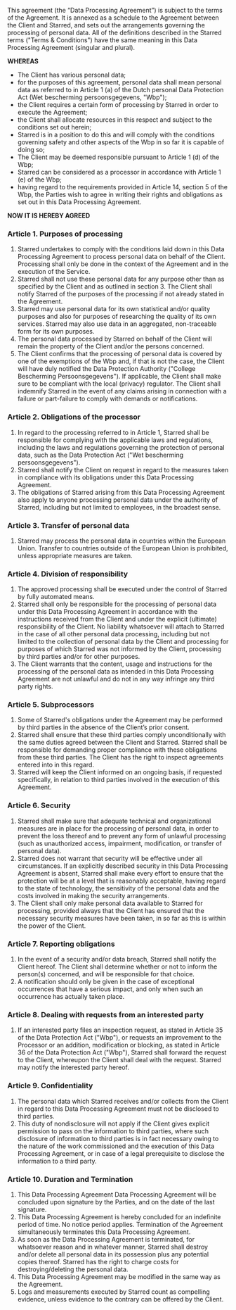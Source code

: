 This agreement (the “Data Processing Agreement”) is subject to the terms of the Agreement. It is annexed as a schedule to the Agreement between the Client and Starred, and sets out the arrangements governing the processing of personal data. All of the definitions described in the Starred terms ("Terms & Conditions") have the same meaning in this Data Processing Agreement (singular and plural).

**WHEREAS**

*   The Client has various personal data;
*   for the purposes of this agreement, personal data shall mean personal data as referred to in Article 1 (a) of the Dutch personal Data Protection Act (Wet bescherming persoonsgegevens, "Wbp");
*   the Client requires a certain form of processing by Starred in order to execute the Agreement;
*   the Client shall allocate resources in this respect and subject to the conditions set out herein;
*   Starred is in a position to do this and will comply with the conditions governing safety and other aspects of the Wbp in so far it is capable of doing so;
*   The Client may be deemed responsible pursuant to Article 1 (d) of the Wbp;
*   Starred can be considered as a processor in accordance with Article 1 (e) of the Wbp;
*   having regard to the requirements provided in Article 14, section 5 of the Wbp, the Parties wish to agree in writing their rights and obligations as set out in this Data Processing Agreement.

**NOW IT IS HEREBY AGREED**

### Article 1\. Purposes of processing

1.  Starred undertakes to comply with the conditions laid down in this Data Processing Agreement to process personal data on behalf of the Client. Processing shall only be done in the context of the Agreement and in the execution of the Service.
2.  Starred shall not use these personal data for any purpose other than as specified by the Client and as outlined in section 3\. The Client shall notify Starred of the purposes of the processing if not already stated in the Agreement.
3.  Starred may use personal data for its own statistical and/or quality purposes and also for purposes of researching the quality of its own services. Starred may also use data in an aggregated, non-traceable form for its own purposes.
4.  The personal data processed by Starred on behalf of the Client will remain the property of the Client and/or the persons concerned.
5.  The Client confirms that the processing of personal data is covered by one of the exemptions of the Wbp and, if that is not the case, the Client will have duly notified the Data Protection Authority ("College Bescherming Persoonsgegevens"). If applicable, the Client shall make sure to be compliant with the local (privacy) regulator. The Client shall indemnify Starred in the event of any claims arising in connection with a failure or part-failure to comply with demands or notifications.

### Article 2\. Obligations of the processor

1.  In regard to the processing referred to in Article 1, Starred shall be responsible for complying with the applicable laws and regulations, including the laws and regulations governing the protection of personal data, such as the Data Protection Act ("Wet bescherming persoonsgegevens").
2.  Starred shall notify the Client on request in regard to the measures taken in compliance with its obligations under this Data Processing Agreement.
3.  The obligations of Starred arising from this Data Processing Agreement also apply to anyone processing personal data under the authority of Starred, including but not limited to employees, in the broadest sense.

### Article 3\. Transfer of personal data

1.  Starred may process the personal data in countries within the European Union. Transfer to countries outside of the European Union is prohibited, unless appropriate measures are taken.

### Article 4\. Division of responsibility

1.  The approved processing shall be executed under the control of Starred by fully automated means.
2.  Starred shall only be responsible for the processing of personal data under this Data Processing Agreement in accordance with the instructions received from the Client and under the explicit (ultimate) responsibility of the Client. No liability whatsoever will attach to Starred in the case of all other personal data processing, including but not limited to the collection of personal data by the Client and processing for purposes of which Starred was not informed by the Client, processing by third parties and/or for other purposes.
3.  The Client warrants that the content, usage and instructions for the processing of the personal data as intended in this Data Processing Agreement are not unlawful and do not in any way infringe any third party rights.

### Article 5\. Subprocessors

1.  Some of Starred's obligations under the Agreement may be performed by third parties in the absence of the Client’s prior consent.
2.  Starred shall ensure that these third parties comply unconditionally with the same duties agreed between the Client and Starred. Starred shall be responsible for demanding proper compliance with these obligations from these third parties. The Client has the right to inspect agreements entered into in this regard.
3.  Starred will keep the Client informed on an ongoing basis, if requested specifically, in relation to third parties involved in the execution of this Agreement.

### Article 6\. Security

1.  Starred shall make sure that adequate technical and organizational measures are in place for the processing of personal data, in order to prevent the loss thereof and to prevent any form of unlawful processing (such as unauthorized access, impairment, modification, or transfer of personal data).
2.  Starred does not warrant that security will be effective under all circumstances. If an explicitly described security in this Data Processing Agreement is absent, Starred shall make every effort to ensure that the protection will be at a level that is reasonably acceptable, having regard to the state of technology, the sensitivity of the personal data and the costs involved in making the security arrangements.
3.  The Client shall only make personal data available to Starred for processing, provided always that the Client has ensured that the necessary security measures have been taken, in so far as this is within the power of the Client.

### Article 7\. Reporting obligations

1.  In the event of a security and/or data breach, Starred shall notify the Client hereof. The Client shall determine whether or not to inform the person(s) concerned, and will be responsible for that choice.
2.  A notification should only be given in the case of exceptional occurrences that have a serious impact, and only when such an occurrence has actually taken place.

### Article 8\. Dealing with requests from an interested party

1.  If an interested party files an inspection request, as stated in Article 35 of the Data Protection Act ("Wbp"), or requests an improvement to the Processor or an addition, modification or blocking, as stated in Article 36 of the Data Protection Act ("Wbp"), Starred shall forward the request to the Client, whereupon the Client shall deal with the request. Starred may notify the interested party hereof.

### Article 9\. Confidentiality

1.  The personal data which Starred receives and/or collects from the Client in regard to this Data Processing Agreement must not be disclosed to third parties.
2.  This duty of nondisclosure will not apply if the Client gives explicit permission to pass on the information to third parties, where such disclosure of information to third parties is in fact necessary owing to the nature of the work commissioned and the execution of this Data Processing Agreement, or in case of a legal prerequisite to disclose the information to a third party.

### Article 10\. Duration and Termination

1.  This Data Processing Agreement Data Processing Agreement will be concluded upon signature by the Parties, and on the date of the last signature.
2.  This Data Processing Agreement is hereby concluded for an indefinite period of time. No notice period applies. Termination of the Agreement simultaneously terminates this Data Processing Agreement.
3.  As soon as the Data Processing Agreement is terminated, for whatsoever reason and in whatever manner, Starred shall destroy and/or delete all personal data in its possession plus any potential copies thereof. Starred has the right to charge costs for destroying/deleting the personal data.
4.  This Data Processing Agreement may be modified in the same way as the Agreement.
5.  Logs and measurements executed by Starred count as compelling evidence, unless evidence to the contrary can be offered by the Client.
